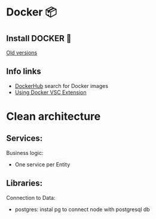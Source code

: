 # Docker 📦
## Install DOCKER 🥸
[Old versions](https://gist.github.com/kupietools/2f9f085228d765da579f0f0702bec33c)

## Info links
- [DockerHub](https://hub.docker.com/) search for Docker images
- [Using Docker VSC Extension](https://learn.microsoft.com/es-es/visualstudio/docker/tutorials/docker-tutorial?WT.mc_id=vscode_docker_aka_getstartedwithdocker)
 
# Clean architecture

## Services:
Business logic:
- One service per Entity

## Libraries:
Connection to Data:
- postgres: instal pg to connect node with postgresql db
